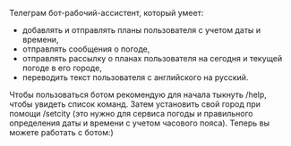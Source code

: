 Телеграм бот-рабочий-ассистент, который умеет:
- добавлять и отправлять планы пользователя с учетом даты и времени,
- отправлять сообщения о погоде,
- отправлять рассылку о планах пользователя на сегодня и текущей погоде в его городе,
- переводить текст пользователя с английского на русский.

Чтобы пользоваться ботом рекомендую для начала тыкнуть /help, чтобы увидеть список команд.
Затем установить свой город при помощи /setcity (это нужно для сервиса погоды и правильного определения даты и времени с учетом часового пояса).
Теперь вы можете работать с ботом:)
